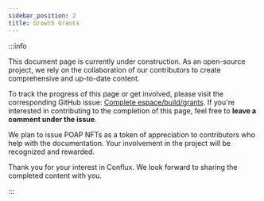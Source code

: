 ```yaml
---
sidebar_position: 2
title: Growth Grants
---
```


:::info

This document page is currently under construction. As an open-source project, we rely on the collaboration of our contributors to create comprehensive and up-to-date content.

To track the progress of this page or get involved, please visit the corresponding GitHub issue: [Complete espace/build/grants](https://github.com/Conflux-Chain/conflux-documentation/issues/121). If you're interested in contributing to the completion of this page, feel free to **leave a comment under the issue**.

We plan to issue POAP NFTs as a token of appreciation to contributors who help with the documentation. Your involvement in the project will be recognized and rewarded.

Thank you for your interest in Conflux. We look forward to sharing the completed content with you.

:::
